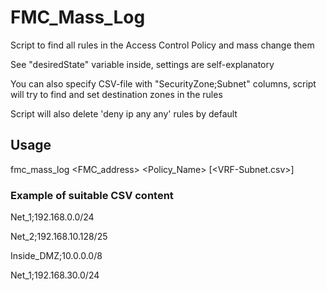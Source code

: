 # FMC_Mass_Log

Script to find all rules in the Access Control Policy and mass change them

See "desiredState" variable inside, settings are self-explanatory

You can also specify CSV-file with "SecurityZone;Subnet" columns, script will try to find and set destination zones in the rules

Script will also delete 'deny ip any any' rules by default 

## Usage

fmc_mass_log <FMC_address> <Policy_Name> [<VRF-Subnet.csv>]


### Example of suitable CSV content

Net_1;192.168.0.0/24

Net_2;192.168.10.128/25

Inside_DMZ;10.0.0.0/8

Net_1;192.168.30.0/24
